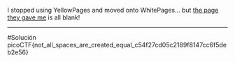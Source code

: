 I stopped using YellowPages and moved onto WhitePages... but [the page they gave me](https://jupiter.challenges.picoctf.org/static/74274b96fe966126a1953c80762af80d/whitepages.txt) is all blank!

------
#Solución 
picoCTF{not_all_spaces_are_created_equal_c54f27cd05c2189f8147cc6f5deb2e56}